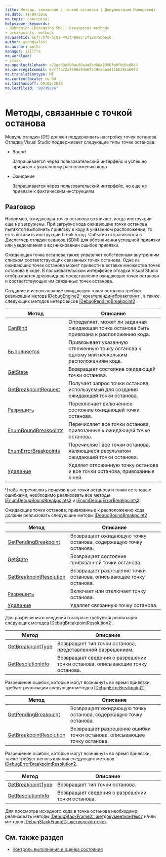 ```yaml
---
title: Методы, связанные с точкой останова | Документация Майкрософт
ms.date: 11/04/2016
ms.topic: conceptual
helpviewer_keywords:
- debugging [Debugging SDK], breakpoint methods
- breakpoints, methods
ms.assetid: a6f77bf0-bf81-443f-8683-5f12075bbe10
author: acangialosi
ms.author: anthc
manager: jillfra
ms.workload:
- vssdk
ms.openlocfilehash: c72ec63e500ac86a4a5bd66a2956fe0fb06c8834
ms.sourcegitcommit: 6cfffa72af599a9d667249caaaa411bb28ea69fd
ms.translationtype: MT
ms.contentlocale: ru-RU
ms.lasthandoff: 09/02/2020
ms.locfileid: "80739206"
---
```

# <a name="breakpoint-related-methods"></a>Методы, связанные с точкой останова
Модуль отладки (DE) должен поддерживать настройку точек останова. Отладка Visual Studio поддерживает следующие типы точек останова:

- Bound

     Запрашивается через пользовательский интерфейс и успешно привязан к указанному расположению кода

- Ожидание

     Запрашивается через пользовательский интерфейс, но еще не привязан к фактическим инструкциям

## <a name="discussion"></a>Разговор
 Например, ожидающая точка останова возникает, когда инструкции еще не загружены. При загрузке кода ожидающие точки останова пытаются выполнить привязку к коду в указанном расположении, то есть вставить инструкции break в код. События отправляются в Диспетчер отладки сеансов (SDM) для обозначения успешной привязки или уведомления о возникновении ошибок привязки.

 Ожидающая точка останова также управляет собственным внутренним списком соответствующих связанных точек останова. Одна из ожидающих точек останова может привести к вставке множества точек останова в коде. В пользовательском интерфейсе отладки Visual Studio отображается древовидное представление ожидающих точек останова и соответствующих им связанных точек останова.

 Создание и использование ожидающих точек останова требует реализации метода [IDebugEngine2:: креатепендингбреакпоинт](../../extensibility/debugger/reference/idebugengine2-creatependingbreakpoint.md) , а также следующих методов интерфейсов [IDebugPendingBreakpoint2](../../extensibility/debugger/reference/idebugpendingbreakpoint2.md) .

|Метод|Описание|
|------------|-----------------|
|[CanBind](../../extensibility/debugger/reference/idebugpendingbreakpoint2-canbind.md)|Определяет, может ли заданная ожидающая точка останова быть привязана к расположению кода.|
|[Выполняется](../../extensibility/debugger/reference/idebugpendingbreakpoint2-bind.md)|Привязывает указанную отложенную точку останова к одному или нескольким расположениям кода.|
|[GetState](../../extensibility/debugger/reference/idebugpendingbreakpoint2-getstate.md)|Возвращает состояние ожидающей точки останова.|
|[GetBreakpointRequest](../../extensibility/debugger/reference/idebugpendingbreakpoint2-getbreakpointrequest.md)|Получает запрос точки останова, используемый для создания ожидающей точки останова.|
|[Разрешить](../../extensibility/debugger/reference/idebugpendingbreakpoint2-enable.md)|Переключает включенное состояние ожидающей точки останова.|
|[EnumBoundBreakpoints](../../extensibility/debugger/reference/idebugpendingbreakpoint2-enumboundbreakpoints.md)|Перечисляет все точки останова, привязанные к ожидающей точке останова.|
|[EnumErrorBreakpoints](../../extensibility/debugger/reference/idebugpendingbreakpoint2-enumerrorbreakpoints.md)|Перечисляет все точки останова, являющиеся результатом ожидающей точки останова.|
|[Удаление](../../extensibility/debugger/reference/idebugpendingbreakpoint2-delete.md)|Удаляет отложенную точку останова и все точки останова, привязанные к ней.|

 Чтобы перечислить привязанные точки останова и точки останова с ошибками, необходимо реализовать все методы [IEnumDebugBoundBreakpoints2](../../extensibility/debugger/reference/ienumdebugboundbreakpoints2.md) и [IEnumDebugErrorBreakpoints2](../../extensibility/debugger/reference/ienumdebugerrorbreakpoints2.md).

 Ожидающие точки останова, привязанные к расположению кода, должны реализовать следующие методы [IDebugBoundBreakpoint2](../../extensibility/debugger/reference/idebugboundbreakpoint2.md) .

|Метод|Описание|
|------------|-----------------|
|[GetPendingBreakpoint](../../extensibility/debugger/reference/idebugboundbreakpoint2-getpendingbreakpoint.md)|Возвращает ожидающую точку останова, содержащую точку останова.|
|[GetState](../../extensibility/debugger/reference/idebugboundbreakpoint2-getstate.md)|Возвращает состояние привязанной точки останова.|
|[GetBreakpointResolution](../../extensibility/debugger/reference/idebugboundbreakpoint2-getbreakpointresolution.md)|Возвращает разрешение точки останова, описывающее точку останова.|
|[Разрешить](../../extensibility/debugger/reference/idebugboundbreakpoint2-enable.md)|Включает или отключает точку останова.|
|[Удаление](../../extensibility/debugger/reference/idebugboundbreakpoint2-delete.md)|Удаляет связанную точку останова.|

 Для разрешения и сведений о запросе требуется реализация следующих методов [IDebugBreakpointResolution2](../../extensibility/debugger/reference/idebugbreakpointresolution2.md) .

|Метод|Описание|
|------------|-----------------|
|[GetBreakpointType](../../extensibility/debugger/reference/idebugbreakpointresolution2-getbreakpointtype.md)|Возвращает тип точки останова, представленной разрешением.|
|[GetResolutionInfo](../../extensibility/debugger/reference/idebugbreakpointresolution2-getresolutioninfo.md)|Возвращает сведения о разрешении точки останова, описывающие точку останова.|

 Разрешение ошибок, которые могут возникнуть во время привязки, требует реализации следующих методов [IDebugErrorBreakpoint2](../../extensibility/debugger/reference/idebugerrorbreakpoint2.md) .

|Метод|Описание|
|------------|-----------------|
|[GetPendingBreakpoint](../../extensibility/debugger/reference/idebugerrorbreakpoint2-getpendingbreakpoint.md)|Возвращает ожидающую точку останова, содержащую точку останова.|
|[GetBreakpointResolution](../../extensibility/debugger/reference/idebugerrorbreakpoint2-getbreakpointresolution.md)|Возвращает разрешение ошибки точки останова, описывающее точку останова.|

 Разрешение ошибок, которые могут возникнуть во время привязки, также требует использования следующих методов [IDebugErrorBreakpointResolution2](../../extensibility/debugger/reference/idebugerrorbreakpointresolution2.md).

|Метод|Описание|
|------------|-----------------|
|[GetBreakpointType](../../extensibility/debugger/reference/idebugerrorbreakpointresolution2-getbreakpointtype.md)|Возвращает тип точки останова.|
|[GetResolutionInfo](../../extensibility/debugger/reference/idebugerrorbreakpointresolution2-getresolutioninfo.md)|Возвращает сведения о разрешении точки останова.|

 Для просмотра исходного кода в точке останова необходимо реализовать методы [IDebugStackFrame2:: жетдокументконтекст](../../extensibility/debugger/reference/idebugstackframe2-getdocumentcontext.md) и/или методов [IDebugStackFrame2:: жеткодеконтекст](../../extensibility/debugger/reference/idebugstackframe2-getcodecontext.md).

## <a name="see-also"></a>См. также раздел
- [Контроль выполнения и оценка состояния](../../extensibility/debugger/execution-control-and-state-evaluation.md)
